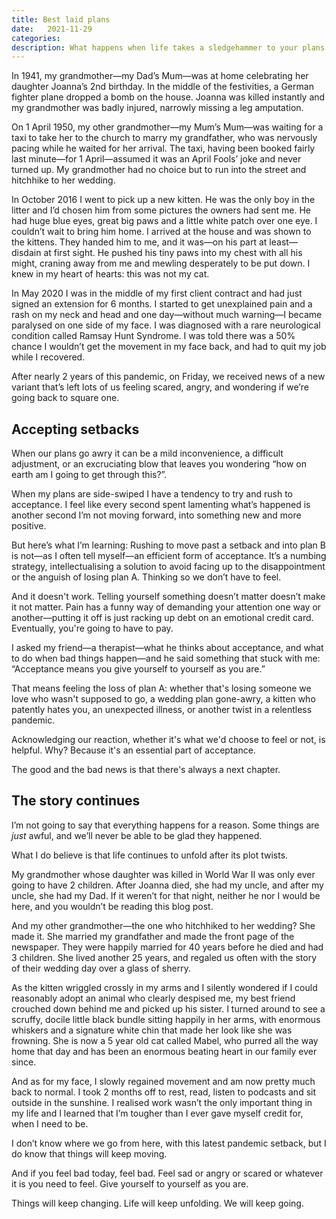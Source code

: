 ```yaml
---
title: Best laid plans
date:   2021-11-29
categories:
description: What happens when life takes a sledgehammer to your plans
---
```


In 1941, my grandmother—my Dad’s Mum—was at home celebrating her daughter Joanna’s 2nd birthday. In the middle of the festivities, a German fighter plane dropped a bomb on the house. Joanna was killed instantly and my grandmother was badly injured, narrowly missing a leg amputation.

On 1 April 1950, my other grandmother—my Mum’s Mum—was waiting for a taxi to take her to the church to marry my grandfather, who was nervously pacing while he waited for her arrival. The taxi, having been booked fairly last minute—for 1 April—assumed it was an April Fools’ joke and never turned up. My grandmother had no choice but to run into the street and hitchhike to her wedding.

In October 2016 I went to pick up a new kitten. He was the only boy in the litter and I’d chosen him from some pictures the owners had sent me. He had huge blue eyes, great big paws and a little white patch over one eye. I couldn’t wait to bring him home. I arrived at the house and was shown to the kittens. They handed him to me, and it was—on his part at least—disdain at first sight. He pushed his tiny paws into my chest with all his might, craning away from me and mewling desperately to be put down. I knew in my heart of hearts: this was not my cat. 

In May 2020 I was in the middle of my first client contract and had just signed an extension for 6 months. I started to get unexplained pain and a rash on my neck and head and one day—without much warning—I became paralysed on one side of my face. I was diagnosed with a rare neurological condition called Ramsay Hunt Syndrome. I was told there was a 50% chance I wouldn’t get the movement in my face back, and had to quit my job while I recovered.

After nearly 2 years of this pandemic, on Friday, we received news of a new variant that’s left lots of us feeling scared, angry, and wondering if we’re going back to square one. 

## Accepting setbacks

When our plans go awry it can be a mild inconvenience, a difficult adjustment, or an excruciating blow that leaves you wondering “how on earth am I going to get through this?”.

When my plans are side-swiped I have a tendency to try and rush to acceptance. I feel like every second spent lamenting what’s happened is another second I’m not moving forward, into something new and more positive.

But here’s what I’m learning: Rushing to move past a setback and into plan B is not—as I often tell myself—an efficient form of acceptance. It’s a numbing strategy, intellectualising a solution to avoid facing up to the disappointment or the anguish of losing plan A. Thinking so we don’t have to feel.

And it doesn't work. Telling yourself something doesn’t matter doesn’t make it not matter. Pain has a funny way of demanding your attention one way or another—putting it off is just racking up debt on an emotional credit card. Eventually, you're going to have to pay.

I asked my friend—a therapist—what he thinks about acceptance, and what to do when bad things happen—and he said something that stuck with me: “Acceptance means you give yourself to yourself as you are.”

That means feeling the loss of plan A: whether that's losing someone we love who wasn't supposed to go, a wedding plan gone-awry, a kitten who patently hates you, an unexpected illness, or another twist in a relentless pandemic.

Acknowledging our reaction, whether it's what we'd choose to feel or not, is helpful. Why? Because it's an essential part of acceptance.

The good and the bad news is that there's always a next chapter. 

## The story continues

I’m not going to say that everything happens for a reason. Some things are _just_ awful, and we’ll never be able to be glad they happened.

What I do believe is that life continues to unfold after its plot twists.

My grandmother whose daughter was killed in World War II was only ever going to have 2 children. After Joanna died, she had my uncle, and after my uncle, she had my Dad. If it weren’t for that night, neither he nor I would be here, and you wouldn’t be reading this blog post.

And my other grandmother—the one who hitchhiked to her wedding? She made it. She married my grandfather and made the front page of the newspaper. They were happily married for 40 years before he died and had 3 children. She lived another 25 years, and regaled us often with the story of their wedding day over a glass of sherry.

As the kitten wriggled crossly in my arms and I silently wondered if I could reasonably adopt an animal who clearly despised me, my best friend crouched down behind me and picked up his sister. I turned around to see a scruffy, docile little black bundle sitting happily in her arms, with enormous whiskers and a signature white chin that made her look like she was frowning. She is now a 5 year old cat called Mabel, who purred all the way home that day and has been an enormous beating heart in our family ever since.

And as for my face, I slowly regained movement and am now pretty much back to normal. I took 2 months off to rest, read, listen to podcasts and sit outside in the sunshine. I realised work wasn’t the only important thing in my life and I learned that I’m tougher than I ever gave myself credit for, when I need to be.

I don’t know where we go from here, with this latest pandemic setback, but I do know that things will keep moving. 

And if you feel bad today, feel bad. Feel sad or angry or scared or whatever it is you need to feel. Give yourself to yourself as you are.

Things will keep changing. Life will keep unfolding. We will keep going. 
